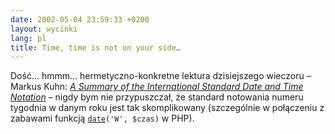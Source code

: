 ```yaml
---
date: 2002-05-04 23:59:33 +0200
layout: wycinki
lang: pl
title: Time, time is not on your side…
---
```


Dość… hmmm… hermetyczno-konkretne lektura dzisiejszego wieczoru – Markus Kuhn: <cite>[A Summary of the International Standard Date and Time Notation](http://www.cl.cam.ac.uk/~mgk25/iso-time.html 'no proszę, cam.ac.uk to uniwerek Cambridge…')</cite> – nigdy bym nie przypuszczał, że standard notowania numeru tygodnia w danym roku jest tak skomplikowany (szczególnie w połączeniu z zabawami funkcją [`date`](http://www.php.net/manual/en/function.date.php 'opis funkcji date()')`('W', $czas)` w PHP).
